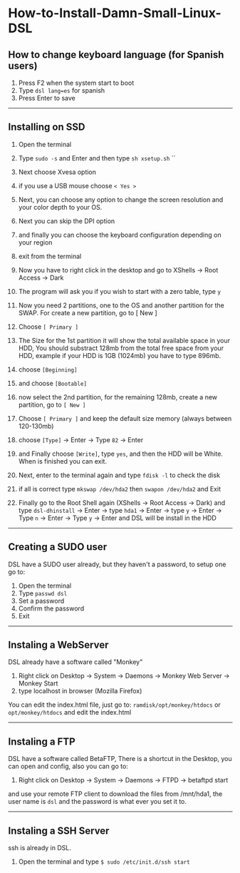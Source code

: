 # How-to-Install-Damn-Small-Linux-DSL
## How to change keyboard language (for Spanish users)

1. Press F2 when the system start to boot
2. Type `dsl lang=es` for spanish
3. Press Enter to save
---

## Installing on SSD

1. Open the terminal
2. Type `sudo -s` and Enter and then type  `sh xsetup.sh` ``
3. Next choose Xvesa option
3. if you use a USB mouse choose `< Yes >`
4. Next, you can choose any option to change the screen resolution and your color depth to your OS.
5. Next you can skip the DPI option
6. and finally you can choose the keyboard configuration depending on your region
7. exit from the terminal
8. Now you have to right click in the desktop and go to XShells -> Root Access -> Dark
9. The program will ask you if you wish to start with a zero table, type `y`
10. Now you need 2 partitions, one to the OS and another partition for the SWAP. For create a new partition, go to [ New ]
11. Choose `[ Primary ]`
12. The Size for the 1st partition it will show the total available space in your HDD, You should substract 128mb from the total free space from your HDD, example if your HDD is 1GB (1024mb) you have to type 896mb. 
13. choose `[Beginning]`
14. and choose `[Bootable]`
15. now select the 2nd partition, for the remaining 128mb, create a new partition, go to `[ New ]`
16. Choose `[ Primary ]` and keep the default size memory (always between 120-130mb)
17. choose `[Type]` -> Enter -> Type `82` -> Enter
18. and Finally choose `[Write]`, type `yes`, and then the HDD will be White. When is finished you can exit.
19. Next, enter to the terminal again and type `fdisk -l` to check the disk
20. if all is correct type `mkswap /dev/hda2` then `swapon /dev/hda2` and Exit

21. Finally go to the Root Shell again (XShells -> Root Access -> Dark) and type `dsl-dhinstall` -> Enter -> type `hda1`
-> Enter -> type `y` -> Enter -> Type `n` -> Enter -> Type `y` -> Enter
and DSL will be install in the HDD

---

## Creating a SUDO user

DSL have a SUDO user already, but they haven't a password, to setup one go to:
1. Open the terminal
2. Type `passwd dsl`
3. Set a password
4. Confirm the password
5. Exit

---

## Instaling a WebServer

DSL already have a software called "Monkey"
1. Right click on Desktop -> System -> Daemons -> Monkey Web Server -> Monkey Start
2. type localhost in browser (Mozilla Firefox)

You can edit the index.html file, just go to:
`ramdisk/opt/monkey/htdocs` or `opt/monkey/htdocs` and edit the index.html

---

## Instaling a FTP

DSL have a software called BetaFTP, There is a shortcut in the Desktop, you can open and config, also you can go to:
1. Right click on Desktop -> System -> Daemons -> FTPD -> betaftpd start

and use your remote FTP client to download the files from /mnt/hda1, the user name is `dsl` and the password is what ever you set it to.

---

## Instaling a SSH Server

ssh is already in DSL.

1. Open the terminal and type `$ sudo /etc/init.d/ssh start`


